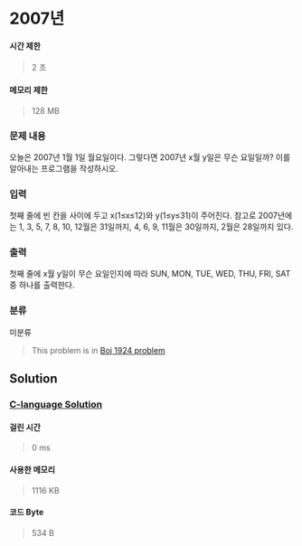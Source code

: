 # 2007년
#### 시간 제한
> 2 초
#### 메모리 제한
> 128 MB
### 문제 내용

오늘은 2007년 1월 1일 월요일이다. 그렇다면 2007년 x월 y일은 무슨 요일일까? 이를 알아내는 프로그램을 작성하시오.

### 입력

첫째 줄에 빈 칸을 사이에 두고 x(1≤x≤12)와 y(1≤y≤31)이 주어진다. 참고로 2007년에는 1, 3, 5, 7, 8, 10, 12월은 31일까지, 4, 6, 9, 11월은 30일까지, 2월은 28일까지 있다.

### 출력

첫째 줄에 x월 y일이 무슨 요일인지에 따라 SUN, MON, TUE, WED, THU, FRI, SAT중 하나를 출력한다.

### 분류
미분류
> This problem is in [Boj 1924 problem](https://www.acmicpc.net/problem/1924)

## Solution
### [C-language Solution](./main.c)
#### 걸린 시간
> 0 ms
#### 사용한 메모리
> 1116 KB
#### 코드 Byte
> 534 B
